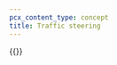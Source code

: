 ```yaml
---
pcx_content_type: concept
title: Traffic steering
---
```



{{<render file="_traffic-steering.md" productFolder="magic-transit" withParameters="Magic WAN;;/magic-wan/reference/tunnels-and-encapsulation/;;/magic-wan/get-started/configure-static-routes/;;/magic-wan/reference/ipsec/">}}